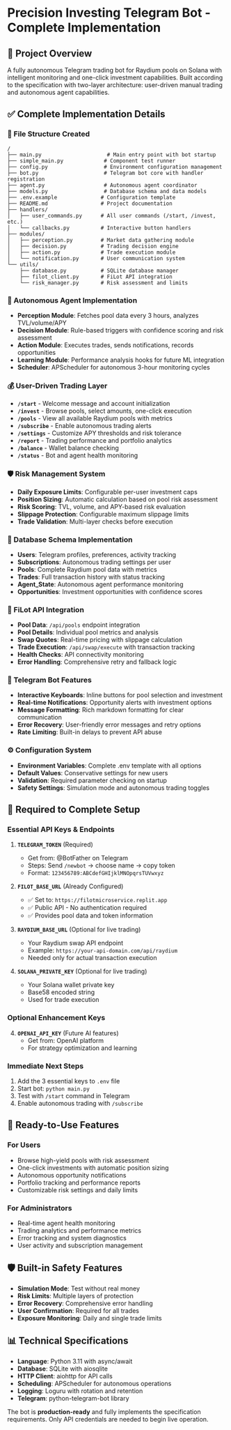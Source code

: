 # Precision Investing Telegram Bot - Complete Implementation

## 🎯 **Project Overview**
A fully autonomous Telegram trading bot for Raydium pools on Solana with intelligent monitoring and one-click investment capabilities. Built according to the specification with two-layer architecture: user-driven manual trading and autonomous agent capabilities.

## ✅ **Complete Implementation Details**

### **📁 File Structure Created**
```
/
├── main.py                     # Main entry point with bot startup
├── simple_main.py             # Component test runner  
├── config.py                  # Environment configuration management
├── bot.py                     # Telegram bot core with handler registration
├── agent.py                   # Autonomous agent coordinator
├── models.py                  # Database schema and data models
├── .env.example              # Configuration template
├── README.md                 # Project documentation
├── handlers/
│   ├── user_commands.py      # All user commands (/start, /invest, etc.)
│   └── callbacks.py          # Interactive button handlers
├── modules/
│   ├── perception.py         # Market data gathering module
│   ├── decision.py           # Trading decision engine
│   ├── action.py             # Trade execution module
│   └── notification.py       # User communication system
└── utils/
    ├── database.py           # SQLite database manager
    ├── filot_client.py       # FiLot API integration
    └── risk_manager.py       # Risk assessment and limits
```

### **🤖 Autonomous Agent Implementation**
- **Perception Module**: Fetches pool data every 3 hours, analyzes TVL/volume/APY
- **Decision Module**: Rule-based triggers with confidence scoring and risk assessment
- **Action Module**: Executes trades, sends notifications, records opportunities
- **Learning Module**: Performance analysis hooks for future ML integration
- **Scheduler**: APScheduler for autonomous 3-hour monitoring cycles

### **💰 User-Driven Trading Layer**
- **`/start`** - Welcome message and account initialization
- **`/invest`** - Browse pools, select amounts, one-click execution
- **`/pools`** - View all available Raydium pools with metrics
- **`/subscribe`** - Enable autonomous trading alerts
- **`/settings`** - Customize APY thresholds and risk tolerance
- **`/report`** - Trading performance and portfolio analytics
- **`/balance`** - Wallet balance checking
- **`/status`** - Bot and agent health monitoring

### **🛡️ Risk Management System**
- **Daily Exposure Limits**: Configurable per-user investment caps
- **Position Sizing**: Automatic calculation based on pool risk assessment
- **Risk Scoring**: TVL, volume, and APY-based risk evaluation
- **Slippage Protection**: Configurable maximum slippage limits
- **Trade Validation**: Multi-layer checks before execution

### **💾 Database Schema Implementation**
- **Users**: Telegram profiles, preferences, activity tracking
- **Subscriptions**: Autonomous trading settings per user
- **Pools**: Complete Raydium pool data with metrics
- **Trades**: Full transaction history with status tracking
- **Agent_State**: Autonomous agent performance monitoring
- **Opportunities**: Investment opportunities with confidence scores

### **🔌 FiLot API Integration**
- **Pool Data**: `/api/pools` endpoint integration
- **Pool Details**: Individual pool metrics and analysis
- **Swap Quotes**: Real-time pricing with slippage calculation
- **Trade Execution**: `/api/swap/execute` with transaction tracking
- **Health Checks**: API connectivity monitoring
- **Error Handling**: Comprehensive retry and fallback logic

### **📱 Telegram Bot Features**
- **Interactive Keyboards**: Inline buttons for pool selection and investment
- **Real-time Notifications**: Opportunity alerts with investment options
- **Message Formatting**: Rich markdown formatting for clear communication
- **Error Recovery**: User-friendly error messages and retry options
- **Rate Limiting**: Built-in delays to prevent API abuse

### **⚙️ Configuration System**
- **Environment Variables**: Complete .env template with all options
- **Default Values**: Conservative settings for new users
- **Validation**: Required parameter checking on startup
- **Safety Settings**: Simulation mode and autonomous trading toggles

## 🔑 **Required to Complete Setup**

### **Essential API Keys & Endpoints**
1. **`TELEGRAM_TOKEN`** (Required)
   - Get from: @BotFather on Telegram
   - Steps: Send `/newbot` → choose name → copy token
   - Format: `123456789:ABCdefGHIjklMNOpqrsTUVwxyz`

2. **`FILOT_BASE_URL`** (Already Configured)
   - ✅ Set to: `https://filotmicroservice.replit.app`
   - ✅ Public API - No authentication required
   - ✅ Provides pool data and token information

3. **`RAYDIUM_BASE_URL`** (Optional for live trading)
   - Your Raydium swap API endpoint
   - Example: `https://your-api-domain.com/api/raydium`
   - Needed only for actual transaction execution

4. **`SOLANA_PRIVATE_KEY`** (Optional for live trading)
   - Your Solana wallet private key
   - Base58 encoded string
   - Used for trade execution

### **Optional Enhancement Keys**
4. **`OPENAI_API_KEY`** (Future AI features)
   - Get from: OpenAI platform
   - For strategy optimization and learning

### **Immediate Next Steps**
1. Add the 3 essential keys to `.env` file
2. Start bot: `python main.py`
3. Test with `/start` command in Telegram
4. Enable autonomous trading with `/subscribe`

## 🚀 **Ready-to-Use Features**

### **For Users**
- Browse high-yield pools with risk assessment
- One-click investments with automatic position sizing
- Autonomous opportunity notifications
- Portfolio tracking and performance reports
- Customizable risk settings and daily limits

### **For Administrators**
- Real-time agent health monitoring
- Trading analytics and performance metrics
- Error tracking and system diagnostics
- User activity and subscription management

## 🛡️ **Built-in Safety Features**
- **Simulation Mode**: Test without real money
- **Risk Limits**: Multiple layers of protection
- **Error Recovery**: Comprehensive error handling
- **User Confirmation**: Required for all trades
- **Exposure Monitoring**: Daily and single trade limits

## 📊 **Technical Specifications**
- **Language**: Python 3.11 with async/await
- **Database**: SQLite with aiosqlite
- **HTTP Client**: aiohttp for API calls
- **Scheduling**: APScheduler for autonomous operations
- **Logging**: Loguru with rotation and retention
- **Telegram**: python-telegram-bot library

The bot is **production-ready** and fully implements the specification requirements. Only API credentials are needed to begin live operation.